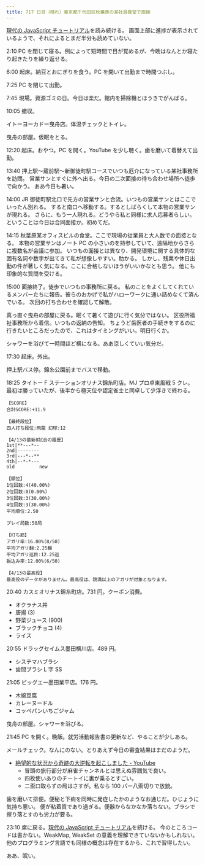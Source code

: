 ```yaml
---
title: 717 日目（晴れ）東京都千代田区秋葉原の某社員食堂で面接
---
```


[現代の JavaScript チュートリアル](https://ja.javascript.info/)を読み続ける。
画面上部に進捗が表示されているようで、それによるとまだ半分も読めていない。

2:10 PC を閉じて寝る。例によって短時間で目が覚めるが、今晩はなんとか寝たり起きたりを繰り返せる。

6:00 起床。納豆とおにぎりを食う。PC を開いて出勤まで時間つぶし。

7:25 PC を閉じて出勤。

7:45 現場。資源ゴミの日。今日は楽だ。館内を掃除機とほうきでがんばる。

10:05 撤収。

イトーヨーカドー曳舟店。体温チェックとトイレ。

曳舟の部屋。仮眠をとる。

12:20 起床。おやつ。PC を開く。YouTube を少し聴く。歯を磨いて着替えて出勤。

13:40 押上駅～蔵前駅～新御徒町駅コースでいつも厄介になっている某社事務所を訪問。
営業サンとすぐに外へ出る。今日の二次面接の待ち合わせ場所へ徒歩で向かう。
ああ今日も暑い。

14:00 JR 御徒町駅北口で先方の営業サンと合流。いつもの営業サンとはここでいったん別れる。
すると南口へ移動する。するとしばらくして本物の営業サンが現れる。
さらに、もう一人現れる。どうやら私と同様に求人応募者らしい。ということは今日は合同面接か。初めてだ。

14:15 秋葉原某オフィスビルの食堂。ここで現場の従業員と大人数での面接となる。
本物の営業サンはノート PC の小さいのを持参していて、遠隔地からさらに複数名が会議に参加。
いつもの面接とは異なり、開発環境に関する具体的な固有名詞や数字が出てきて私が想像しやすい。助かる。
しかし、残業や休日出勤の件が著しく気になる。ここに合格しないほうがいいかなとも思う。
他にも印象的な質問を受ける。

15:00 面接終了。徒歩でいつもの事務所に戻る。
私のことをよくしてくれているメンバーたちに報告。彼らのおかげで私がハローワークに通い詰めなくて済んでいる。
次回の打ち合わせを確認して解散。

真っ直ぐ曳舟の部屋に戻る。眠くて暑くて遊びに行く気分ではない。
区役所福祉事務所から着信。いつもの返納の告知。
ちょうど歯医者の手続きをするのに行きたいところだったので、これはタイミングがいい。明日行くか。

シャワーを浴びて一時間ほど横になる。ああ涼しくていい気分だ。

17:30 起床。外出。

押上駅バス停。錦糸公園前までバスで移動。

18:25 タイトー F ステーションオリナス錦糸町店。MJ プロ卓東風戦 5 クレ。
最初は勝っていたが、後半から極天位や認定雀士と同卓して少浮きで終わる。

```text
【SCORE】
合計SCORE:+11.9

【最終段位】
四人打ち段位:飛龍 幻球:12

【4/13の最新8試合の履歴】
1st|**---*--
2nd|--------
3rd|---*--**
4th|--*-*---
old         new

【順位】
1位回数:4(40.00%)
2位回数:0(0.00%)
3位回数:3(30.00%)
4位回数:3(30.00%)
平均順位:2.50

プレイ局数:50局

【打ち筋】
アガリ率:16.00%(8/50)
平均アガリ翻:2.25翻
平均アガリ巡目:12.25巡
振込み率:12.00%(6/50)

【4/13の最高役】
最高役のデータがありません。最高役は、跳満以上のアガリが対象となります。
```

20:40 カスミオリナス錦糸町店。731 円。クーポン消費。

* オクラナス丼
* 唐揚 (3)
* 野菜ジュース (900)
* ブラックチョコ (4)
* ライス

20:55 ドラッグセイムス墨田横川店。489 円。

* システマハブラシ
* 歯間ブラシ L 字 SS

21:05 ビッグエー墨田業平店。176 円。

* 木綿豆腐
* カレーヌードル
* コッペパンいちごジャム

曳舟の部屋。シャワーを浴びる。

21:45 PC を開く。晩飯。就労活動報告書の更新など、やることが少しある。

メールチェック。なんにのない。とりあえず今日の審査結果はまだのようだ。

* [絶望的な状況から奇跡の大逆転を起こしました - YouTube](https://www.youtube.com/watch?v=K1eEZegHJbY)
  * 冒頭の旅行部分が麻雀チャンネルとは思えぬ雰囲気で良い。
  * 四枚使いありのチートイに裏が乗るとすごい。
  * 二盃口取らずの局はさすが。私なら 100 パー八索切りで放銃。

歯を磨いて排便。便秘と下痢を同時に発症したかのようなお通じだ。ひじょうに気持ち悪い。
便が粘着質であり過ぎる。便器からなかなか落ちない。ブラシで擦り落とすのも労力が要る。

23:10 席に戻る。[現代の JavaScript チュートリアル](https://ja.javascript.info/)を続ける。
今のところコードは書かない。WeakMap, WeakSet の意義を理解できていないかもしれない。
他のプログラミング言語でも同様の概念は存在するから、これで習得したい。

ああ、眠い。
